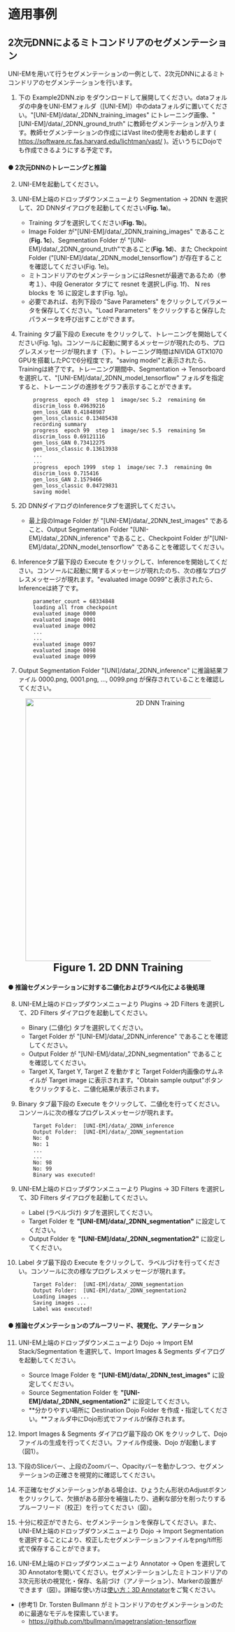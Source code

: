 # 適用事例

## 2次元DNNによるミトコンドリアのセグメンテーション
UNI-EMを用いて行うセグメンテーションの一例として、2次元DNNによるミトコンドリアのセグメンテーションを行います。

1. 下の Example2DNN.zip をダウンロードして展開してください。dataフォルダの中身をUNI-EMフォルダ（[UNI-EM]）中のdataフォルダに置いてください。"[UNI-EM]/data/_2DNN_training_images" にトレーニング画像、"[UNI-EM]/data/_2DNN_ground_truth" に教師セグメンテーションが入ります。教師セグメンテーションの作成にはVast liteの使用をお勧めします ( https://software.rc.fas.harvard.edu/lichtman/vast/ )。近いうちにDojoでも作成できるようにする予定です。

#### ● 2次元DNNのトレーニングと推論

2. UNI-EMを起動してください。

3. UNI-EM上端のドロップダウンメニューより Segmentation → 2DNN を選択して、2D DNNダイアログを起動してください(**Fig. 1a**)。
	- Training タブを選択してください(**Fig. 1b**)。
	- Image Folder が"[UNI-EM]/data/_2DNN_training_images" であること(**Fig. 1c**)、Segmentation Folder が "[UNI-EM]/data/_2DNN_ground_truth"であること(**Fig. 1d**)、また Checkpoint Folder ("[UNI-EM]/data/_2DNN_model_tensorflow") が存在することを確認してください(Fig. 1e)。
	- ミトコンドリアのセグメンテーションにはResnetが最適であるため（参考１）、中段 Generator タブにて resnet を選択し(Fig. 1f)、 N res blocks を 16 に設定します(Fig. 1g)。
	- 必要であれば、右列下段の "Save Parameters" をクリックしてパラメータを保存してください。"Load Parameters" をクリックすると保存したパラメータを呼び出すことができます。

4. Training タブ最下段の Execute をクリックして、トレーニングを開始してください(Fig. 1g)。コンソールに起動に関するメッセージが現れたのち、プログレスメッセージが現れます（下）。トレーニング時間はNIVIDA GTX1070 GPUを搭載したPCで6分程度です。"saving model"と表示されたら、Trainingは終了です。トレーニング期間中、Segmentation → Tensorboard を選択して、"[UNI-EM]/data/_2DNN_model_tensorflow" フォルダを指定すると、トレーニングの進捗をグラフ表示することができます。 
```2D DNN Training
        progress  epoch 49  step 1  image/sec 5.2  remaining 6m
        discrim_loss 0.49639216
        gen_loss_GAN 0.41848987
        gen_loss_classic 0.13485438
        recording summary
        progress  epoch 99  step 1  image/sec 5.5  remaining 5m
        discrim_loss 0.69121116
        gen_loss_GAN 0.73412275
        gen_loss_classic 0.13613938
        ...
        ...
        progress  epoch 1999  step 1  image/sec 7.3  remaining 0m
        discrim_loss 0.715416
        gen_loss_GAN 2.1579466
        gen_loss_classic 0.04729831
        saving model
```
5. 2D DNNダイアログのInferenceタブを選択してください。
	- 最上段のImage Folder が "[UNI-EM]/data/_2DNN_test_images" であること、Output Segmentation Folder "[UNI-EM]/data/_2DNN_inference" であること、Checkpoint Folder が"[UNI-EM]/data/_2DNN_model_tensorflow" であることを確認してください。

6. Inferenceタブ最下段の Execute をクリックして、Inferenceを開始してください。コンソールに起動に関するメッセージが現れたのち、次の様なプログレスメッセージが現れます。"evaluated image 0099"と表示されたら、Inferenceは終了です。
```2D DNN Inference
        parameter_count = 68334848
        loading all from checkpoint
        evaluated image 0000
        evaluated image 0001
        evaluated image 0002
        ...
        ...
        evaluated image 0097
        evaluated image 0098
        evaluated image 0099
```
7. Output Segmentation Folder "[UNI]/data/_2DNN_inference" に推論結果ファイル 0000.png, 0001.png, ..., 0099.png が保存されていることを確認してください。

<html>
<figure align="center">
<img style="text-align:center;"><img src="https://github.com/urakubo/Dojo-standalone/blob/main0.3/Images/2DNN_Training.png" alt="2D DNN Training" width="600"></img>
<figcaption> <font size="5"> <b>Figure 1. 2D DNN Training</b> </font> </figcaption>
</figure>
</html>


#### ● 推論セグメンテーションに対する二値化およびラベル化による後処理

8. UNI-EM上端のドロップダウンメニューより Plugins → 2D Filters を選択して、2D Filters ダイアログを起動してください。
	- Binary (二値化) タブを選択してください。
	- Target Folder が "[UNI-EM]/data/_2DNN_inference" であることを確認してください。
	- Output Folder が "[UNI-EM]/data/_2DNN_segmentation" であることを確認してください。
	- Target X, Target Y, Target Z を動かすと Target Folder内画像のサムネイルが Target image に表示されます。"Obtain sample output"ボタンをクリックすると、二値化結果が表示されます。

9. Binary タブ最下段の Execute をクリックして、二値化を行ってください。コンソールに次の様なプログレスメッセージが現れます。
```2D Binarization
        Target Folder:  [UNI-EM]/data/_2DNN_inference
        Output Folder:  [UNI-EM]/data/_2DNN_segmentation
        No: 0
        No: 1
        ...
        ...
        No: 98
        No: 99
        Binary was executed!
```

9. UNI-EM上端のドロップダウンメニューより Plugins → 3D Filters を選択して、3D Filters ダイアログを起動してください。
	- Label (ラベルづけ) タブを選択してください。
	- Target Folder を **"[UNI-EM]/data/_2DNN_segmentation"** に設定してください。
	- Output Folder を **"[UNI-EM]/data/_2DNN_segmentation2"** に設定してください。

10. Label タブ最下段の Execute をクリックして、ラベルづけを行ってください。コンソールに次の様なプログレスメッセージが現れます。
```3D Labeling
        Target Folder:  [UNI-EM]/data/_2DNN_segmentation
        Output Folder:  [UNI-EM]/data/_2DNN_segmentation2
        Loading images ...
        Saving images ...
        Label was executed!
```
#### ● 推論セグメンテーションのプルーフリード、視覚化、アノテーション

11. UNI-EM上端のドロップダウンメニューより Dojo → Import EM Stack/Segmentation を選択して、Import Images & Segments ダイアログを起動してください。
	- Source Image Folder を **"[UNI-EM]/data/_2DNN_test_images"** に設定してください。
	- Source Segmentation Folder を **"[UNI-EM]/data/_2DNN_segmentation2"** に設定してください。
	- **分かりやすい場所に Destination Dojo Folder を作成・指定してください。**フォルダ中にDojo形式でファイルが保存されます。

12. Import Images & Segments ダイアログ最下段の OK をクリックして、Dojoファイルの生成を行ってください。ファイル作成後、Dojo が起動します（図1）。

13. 下段のSliceバー、上段のZoomバー、Opacityバーを動かしつつ、セグメンテーションの正確さを視覚的に確認してください。 

14. 不正確なセグメンテーションがある場合は、ひょうたん形状のAdjustボタンをクリックして、欠損がある部分を補強したり、過剰な部分を削ったりするプルーフリード（校正）を行ってください（図）。

15. 十分に校正ができたら、セグメンテーションを保存してください。また、UNI-EM上端のドロップダウンメニューより Dojo → Import Segmentation を選択することにより、校正したセグメンテーションファイルをpng/tiff形式で保存することができます。 

16. UNI-EM上端のドロップダウンメニューより Annotator → Open を選択して3D Annotatorを開いてください。セグメンテーションしたミトコンドリアの3次元形状の視覚化・保存、名前づけ（アノテーション）、Markerの設置ができます（図）。詳細な使い方は[使い方：3D Annotator](#3D-Annotator)をご覧ください。


- (参考1) Dr. Torsten Bullmann がミトコンドリアのセグメンテーションのために最適なモデルを探索しています。
	- <https://github.com/tbullmann/imagetranslation-tensorflow>
